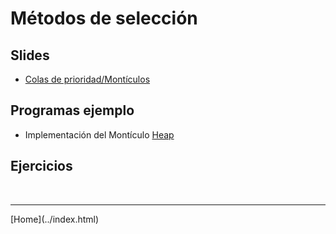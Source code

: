 # Métodos de selección

## Slides
- [Colas de prioridad/Montículos](slides/05.4-Heaps-sem10-11.pdf)

## Programas ejemplo
- Implementación del Montículo [Heap](https://algs4.cs.princeton.edu/code/edu/princeton/cs/algs4/Heap.java.html)


## Ejercicios


<BR>
<HR>
[Home](../index.html)
<BR>

